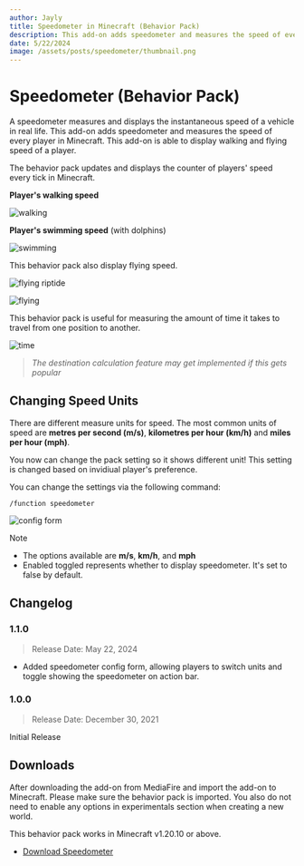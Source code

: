 ```yaml
---
author: Jayly
title: Speedometer in Minecraft (Behavior Pack)
description: This add-on adds speedometer and measures the speed of every player in Minecraft.
date: 5/22/2024
image: /assets/posts/speedometer/thumbnail.png
---
```


# Speedometer (Behavior Pack)

A speedometer measures and displays the instantaneous speed of a vehicle in real life. This add-on adds speedometer and measures the speed of every player in Minecraft. This add-on is able to display walking and flying speed of a player.

The behavior pack updates and displays the counter of players' speed every tick in Minecraft.

**Player's walking speed**

![walking](/assets/posts/speedometer/walking.png)

**Player's swimming speed** (with dolphins)

![swimming](/assets/posts/speedometer/swimming.png)

This behavior pack also display flying speed.

![flying riptide](/assets/posts/speedometer/flying-riptide.png)

![flying](/assets/posts/speedometer/flying.png)

This behavior pack is useful for measuring the amount of time it takes to travel from one position to another.

![time](/assets/posts/speedometer/time-takes-to-travel.png)

> _The destination calculation feature may get implemented if this gets popular_

## Changing Speed Units

There are different measure units for speed. The most common units of speed are **metres per second (m/s)**, **kilometres per hour (km/h)** and **miles per hour (mph)**.

You now can change the pack setting so it shows different unit! This setting is changed based on invidiual player's preference.

You can change the settings via the following command:

```
/function speedometer
```

![config form](/assets/posts/speedometer/config-form.png)

> [!NOTE]
>
> - The options available are **m/s**, **km/h**, and **mph**
> - Enabled toggled represents whether to display speedometer. It's set to false by default.

## Changelog

### 1.1.0

> Release Date: May 22, 2024

- Added speedometer config form, allowing players to switch units and toggle showing the speedometer on action bar.

### 1.0.0

> Release Date: December 30, 2021

Initial Release

## Downloads

After downloading the add-on from MediaFire and import the add-on to Minecraft. Please make sure the behavior pack is imported. You also do not need to enable any options in experimentals section when creating a new world.

This behavior pack works in Minecraft v1.20.10 or above.

- [Download Speedometer](https://github.com/jayly-bot/addons/releases/download/speedometer_v1.1.0/speedometer.mcpack)
